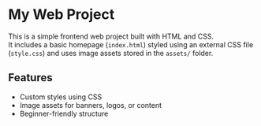 # My Web Project

This is a simple frontend web project built with HTML and CSS.  
It includes a basic homepage (`index.html`) styled using an external CSS file (`style.css`) and uses image assets stored in the `assets/` folder.

## Features

- Custom styles using CSS
- Image assets for banners, logos, or content
- Beginner-friendly structure



